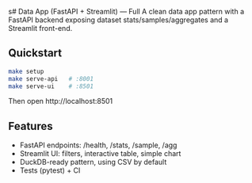 s# Data App (FastAPI + Streamlit) — Full
A clean data app pattern with a FastAPI backend exposing dataset stats/samples/aggregates and a Streamlit front-end.

## Quickstart
```bash
make setup
make serve-api   # :8001
make serve-ui    # :8501
```
Then open http://localhost:8501

## Features
- FastAPI endpoints: /health, /stats, /sample, /agg
- Streamlit UI: filters, interactive table, simple chart
- DuckDB-ready pattern, using CSV by default
- Tests (pytest) + CI
